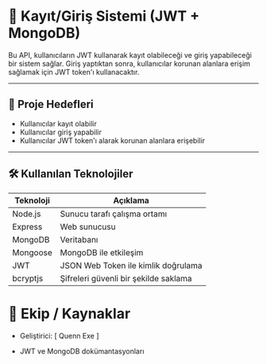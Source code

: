 # 🔑 Kayıt/Giriş Sistemi (JWT + MongoDB)

Bu API, kullanıcıların JWT kullanarak kayıt olabileceği ve giriş yapabileceği bir sistem sağlar. Giriş yaptıktan sonra, kullanıcılar korunan alanlara erişim sağlamak için JWT token'ı kullanacaktır.

---

## 🎯 Proje Hedefleri

- Kullanıcılar kayıt olabilir
- Kullanıcılar giriş yapabilir
- Kullanıcılar JWT token'ı alarak korunan alanlara erişebilir

---

## 🛠️ Kullanılan Teknolojiler

| Teknoloji   | Açıklama                        |
|-------------|---------------------------------|
| Node.js     | Sunucu tarafı çalışma ortamı    |
| Express     | Web sunucusu                     |
| MongoDB     | Veritabanı                       |
| Mongoose    | MongoDB ile etkileşim            |
| JWT         | JSON Web Token ile kimlik doğrulama |
| bcryptjs    | Şifreleri güvenli bir şekilde saklama |


# 👥 Ekip / Kaynaklar
-  Geliştirici: [ Quenn Exe ]

-  JWT ve MongoDB dokümantasyonları